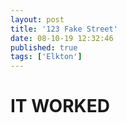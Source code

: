 ```yaml
---
layout: post
title: '123 Fake Street'
date: 08-10-19 12:32:46
published: true
tags: ['Elkton']
---
```


<h1>IT WORKED</h1>
